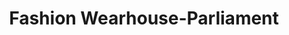 ---
title: "Fashion Wearhouse-Parliament"
url: /toronto/fashion-wearhouse-parliament/
shop: Kleidung
---